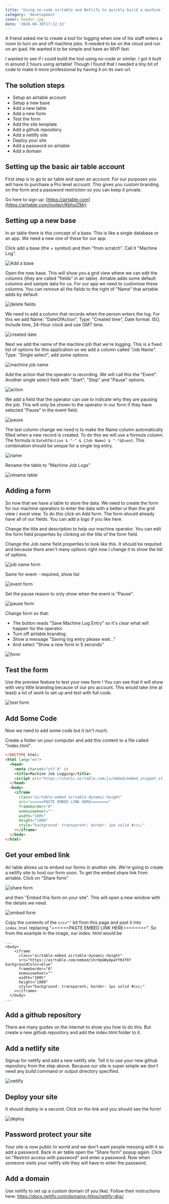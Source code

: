 ```yaml
---
title: 'Using no-code airtable and Netlify to quickly build a machine log application'
category: 'development'
cover: header.jpg
date: '2020-08-30T17:12:33'
---
```


A friend asked me to create a tool for logging when one of his staff enters a room to turn on and off machine jobs. It needed to be on the cloud and run on an ipad. He wanted it to be simple and have an MVP fast.

I wanted to see if i could build the tool using no-code or similar. I got it built in around 2 hours using airtable! Though I found that I needed a tiny bit of code to make it more professional by having it on its own url.

<!-- end excerpt -->

## The solution steps

- Setup an airtable account
- Setup a new base
- Add a new table
- Add a new form
- Test the form
- Add the site template
- Add a github repository
- Add a netlify site
- Deploy your site
- Add a password on airtable
- Add a domain

## Setting up the basic air table account

First step is to go to air table and open an account. For our purposes you will have to purchase a Pro level account. This gives you custom branding on the form and a password restriction so you can keep it private.

Go here to sign up: [https://airtable.com](https://airtable.com/invite/r/KkhulZMr)

## Setting up a new base

In air table there is this concept of a base. This is like a single database or an app. We need a new one of these for our app.

Click add a base (the + symbol) and then "from scratch". Call it "Machine Log".

![Add a base](./images/1addabase.png 'Add a base')

Open the new base. This will show you a grid view where we can edit the columns (they are called "fields" in air table). Airtable adds some default columns and sample data for us. For our app we need to customise these columns. You can remove all the fields to the right of "Name" that airtable adds by default.

![delete fields](./images/2deletefields.png 'delete fields')

We need to add a column that records when the person enters the log. For this we add Name: "DateOfAction", Type: "Created time", Date format: ISO, Include time, 24-Hour clock and use GMT time.

![created date](./images/3adddatecreated.png 'created date')

Next we add the name of the machine job that we're logging. This is a fixed list of options for this application so we add a column called "Job Name". Type: "Single select", add some options.

![machine job name](./images/4machinejobname.png 'machine job name')

Add the action that the operator is recording. We will call this the "Event". Another single select field with "Start", "Stop" and "Pause" options.

![action](./images/5action.png 'action')

We add a field that the operator can use to indicate why they are pausing the job. This will only be shown to the operator in our form if they have selected "Pause" in the event field.

![pause](./images/6pauseaction.png 'pause')

The last column change we need is to make the Name column automatically filled when a new record is created. To do this we will use a formula column. The formula is `DateOfAction & "-" & {Job Name} & "-"&Event`. This combination should be unique for a single log entry.

![name](./images/7namefield.png 'name')

Rename the table to "Machine Job Logs"

![rename table](./8renametable.png 'rename table')

## Adding a form

So now that we have a table to store the data. We need to create the form for our machine operators to enter the data with a better ui than the grid view / excel view. To do this click on Add form. The form should already have all of our fields. You can add a logo if you like here.

Change the title and description to help our machine operator. You can edit the form field properties by clicking on the title of the form field.

Change the Job name field properties to look like this. It should be required and because there aren't many options right now I change it to show the list of options.

![job name form](./images/9jobnameform.png 'job name form')

Same for event - required, show list

![event form](./images/10eventform.png 'event form')

Set the pause reason to only show when the event is "Pause".

![pause form](./images/11pausereason.png 'pause form')

Change form so that:

- The button reads "Save Machine Log Entry" so it's clear what will happen for the operator.
- Turn off airtable branding
- Show a message "Saving log entry please wait..."
- And select "Show a new form in 5 seconds"

![form](./images/12formsetup.png 'form')

## Test the form

Use the preview feature to test your new form ! You can see that it will show with very little branding because of our pro account. This would take (me at least) a lot of work to set up and test with full code.

![test form](./images/13testtheform.png 'test form')

## Add Some Code

Now we need to add some code but it isn't much.

Create a folder on your computer and add this content to a file called "index.html".

```html
<!DOCTYPE html>
<html lang="en">
  <head>
    <meta charset="utf-8" />
    <title>Machine Job Logging</title>
    <script src="https://static.airtable.com/js/embed/embed_snippet_v1.js"></script>
  </head>
  <body>
    <iframe
      class="airtable-embed airtable-dynamic-height"
      src="======PASTE EMBED LINK HERE========"
      frameborder="0"
      onmousewheel=""
      width="100%"
      height="1000"
      style="background: transparent; border: 1px solid #ccc;"
    ></iframe>
  </body>
</html>
```

## Get your embed link

Air table allows us to embed our forms in another site. We're going to create a netlify site to host our form soon. To get the embed share link from airtable. Click on "Share form"

![share form](./images/14Shareform.png 'share form')

and then "Embed this form on your site". This will open a new window with the details we need.

![embed form](./images/15embed.png 'embed form')

Copy the contents of the `src=""` bit from this page and past it into `index.html` replacing "======PASTE EMBED LINK HERE========". So from the example in the image, our index. html would be

```
...
<body>
    <iframe
      class="airtable-embed airtable-dynamic-height"
      src="https://airtable.com/embed/shr0pGWyApaYYKXf0?backgroundColor=blue"
      frameborder="0"
      onmousewheel=""
      width="100%"
      height="1000"
      style="background: transparent; border: 1px solid #ccc;"
    ></iframe>
  </body>
...
```

## Add a github repository

There are many guides on the internet to show you how to do this. But create a new github repository and add the index.html folder to it.

## Add a netlify site

Signup for netlify and add a new netlify site. Tell it to use your new github repository from the step above. Because our site is super simple we don't need any build command or output directory specified.

![netlify](./images/16addnetlify.png 'netlify')

## Deploy your site

It should deploy in a second. Click on the link and you should see the form!

![deploy](./images/17deploysite.png 'deploy')

## Password protect your site

Your site is now public to world and we don't want people messing with it so add a password. Back in air table open the "Share form" popup again. Click on "Restrict access with password" and enter a password. Now when someone visits your netlify site they will have to enter the password.

## Add a domain

Use netlify to set up a custom domain (if you like). Follow their instructions here: https://docs.netlify.com/domains-https/netlify-dns/

